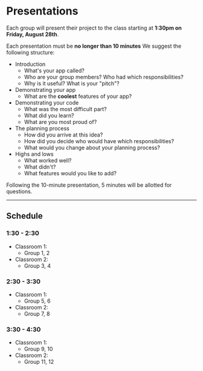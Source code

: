 # Presentations

Each group will present their project to the class starting at **1:30pm on Friday, August 28th**.

Each presentation must be **no longer than 10 minutes** We suggest the following structure:

- Introduction
  - What's your app called?
  - Who are your group members? Who had which responsibilities?
  - Why is it useful? What is your "pitch"?
- Demonstrating your app
  - What are the **coolest** features of your app?
- Demonstrating your code
  - What was the most difficult part?
  - What did you learn?
  - What are you most proud of?
- The planning process
  - How did you arrive at this idea?
  - How did you decide who would have which responsibilities?
  - What would you change about your planning process?
- Highs and lows
  - What worked well?
  - What didn't?
  - What features would you like to add?

Following the 10-minute presentation, 5 minutes will be allotted for questions.

---

## Schedule

### 1:30 - 2:30

- Classroom 1:
  - Group 1, 2
- Classroom 2:
  - Group 3, 4

### 2:30 - 3:30

- Classroom 1:
  - Group 5, 6
- Classroom 2:
  - Group 7, 8

### 3:30 - 4:30

- Classroom 1:
  - Group 9, 10
- Classroom 2:
  - Group 11, 12

 